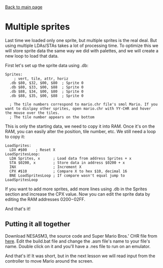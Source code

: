 [Back to main page](https://normalgamer.github.io/NES-Development/)

# Multiple sprites

Last time we loaded only one sprite, but multiple sprites is the real deal. But using multiple LDAs/STAs takes a lot of processing time. To optimize this we will store sprite data the same way we did with palettes, and we will create a new loop to load that data.

First let's set up the sprite data using .db:

```
Sprites:
    ; vert, tile, attr, horiz
  .db $80, $32, $00, $80  ; Sprite 0
  .db $80, $33, $00, $88  ; Sprite 0
  .db $88, $34, $00, $80  ; Sprite 0
  .db $88, $35, $00, $88  ; Sprite 0
  
  ; The tile numbers correspond to mario.chr file's smol Mario. If you want to dislpay other sprites, open mario.chr with YY-CHR and hover the mouse over the tiles.
  ; The tile number appears on the bottom
```

This is only the starting data, we need to copy it into RAM. Once it's on the RAM, you can easily alter the position, tile number, etc. We still need a loop to copy it:

```
LoadSprites:
  LDX #$00    ; Reset X
LoadSpritesLoop:
  LDA Sprites, x      ; Load data from address Sprites + x
  STA $0200, x        ; Store data in address $0200 + x
  INX                 ; Increment X
  CPX #$10            ; Compare X to hex $10, decimal 16
  BNE LoadSpritesLoop ; If compare wasn't equal jump to LoadSpritesLoop
```

If you want to add more sprites, add more lines using .db in the Sprites section and increase the CPX value. Now you can edit the sprite data by editing the RAM addresses $0200-$02FF.

And that's it!

## Putting it all together
Download NESASM3, the source code and Super Mario Bros.' CHR file from [here](https://github.com/normalgamer/NES-Development/raw/gh-pages/05-Multiple_sprites/multiple%20sprites.zip). Edit the build.bat file and change the .asm file's name to your file's name. Double click on it and you'll have a .nes file to run on an emulator.

And that's it! It was short, but in the next lesson we will read input from the controller to move Mario around the screen.
